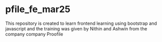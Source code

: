 # pfile_fe_mar25
This repository is created to learn frontend learning using bootstrap and javascript and the training was given by Nithin and Ashwin from the company company Proofile
